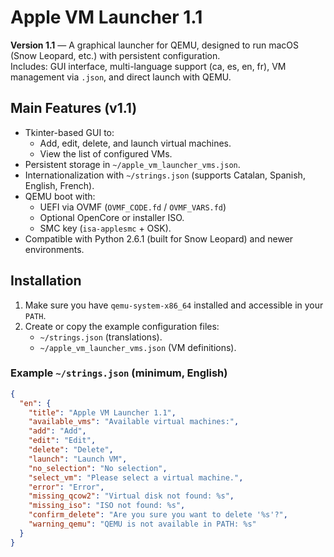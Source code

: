 # Apple VM Launcher 1.1

**Version 1.1** — A graphical launcher for QEMU, designed to run macOS (Snow Leopard, etc.) with persistent configuration.  
Includes: GUI interface, multi-language support (ca, es, en, fr), VM management via `.json`, and direct launch with QEMU.

## Main Features (v1.1)

- Tkinter-based GUI to:
  - Add, edit, delete, and launch virtual machines.
  - View the list of configured VMs.
- Persistent storage in `~/apple_vm_launcher_vms.json`.
- Internationalization with `~/strings.json` (supports Catalan, Spanish, English, French).  
- QEMU boot with:
  - UEFI via OVMF (`OVMF_CODE.fd` / `OVMF_VARS.fd`)
  - Optional OpenCore or installer ISO.
  - SMC key (`isa-applesmc` + OSK).
- Compatible with Python 2.6.1 (built for Snow Leopard) and newer environments.

## Installation

1. Make sure you have `qemu-system-x86_64` installed and accessible in your `PATH`.
2. Create or copy the example configuration files:
   - `~/strings.json` (translations).
   - `~/apple_vm_launcher_vms.json` (VM definitions).

### Example `~/strings.json` (minimum, English)

```json
{
  "en": {
    "title": "Apple VM Launcher 1.1",
    "available_vms": "Available virtual machines:",
    "add": "Add",
    "edit": "Edit",
    "delete": "Delete",
    "launch": "Launch VM",
    "no_selection": "No selection",
    "select_vm": "Please select a virtual machine.",
    "error": "Error",
    "missing_qcow2": "Virtual disk not found: %s",
    "missing_iso": "ISO not found: %s",
    "confirm_delete": "Are you sure you want to delete '%s'?",
    "warning_qemu": "QEMU is not available in PATH: %s"
  }
}
